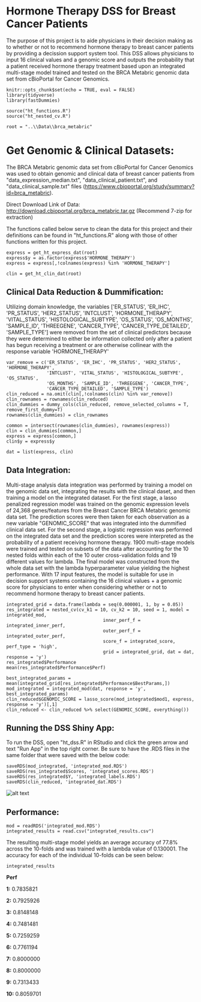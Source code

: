 # Hormone Therapy DSS for Breast Cancer Patients

The purpose of this project is to aide physicians in their decision making as to whether or not to recommend hormone therapy to breast cancer patients by providing a decission support system tool. This DSS allows physicians to input 16 clinical values and a genomic score and outputs the probability that a patient received hormone therapy treatment based upon an integrated multi-stage model trained and tested on the BRCA Metabric genomic data set from cBioPortal for Cancer Genomics.

```{r setup, include = FALSE}
knitr::opts_chunk$set(echo = TRUE, eval = FALSE)
library(tidyverse)
library(fastDummies)

source("ht_functions.R")
source("ht_nested_cv.R")

root = "..\\Data\\brca_metabric"
```

# Get Genomic & Clinical Datasets:

The BRCA Metabric genomic data set from cBioPortal for Cancer Genomics was used to obtain genomic and clinical data of breast cancer patients from "data_expression_median.txt", "data_clinical_patient.txt", and "data_clinical_sample.txt" files (https://www.cbioportal.org/study/summary?id=brca_metabric).

Direct Download Link of Data: http://download.cbioportal.org/brca_metabric.tar.gz
(Recommend 7-zip for extraction)

The functions called below serve to clean the data for this project and their definitions can be found in "ht_functions.R" along with those of other functions written for this project.

```{r}
express = get_ht_express_dat(root)
express$y = as.factor(express$'HORMONE_THERAPY')
express = express[,!colnames(express) %in% 'HORMONE_THERAPY']

clin = get_ht_clin_dat(root)
```

## Clinical Data Reduction & Dummification:

Utilizing domain knowledge, the variables ['ER_STATUS', 'ER_IHC', 'PR_STATUS', 'HER2_STATUS', 'INTCLUST', 'HORMONE_THERAPY', 'VITAL_STATUS', 'HISTOLOGICAL_SUBTYPE', 'OS_STATUS', 'OS_MONTHS', 'SAMPLE_ID', 'THREEGENE', 'CANCER_TYPE', 'CANCER_TYPE_DETAILED', 'SAMPLE_TYPE'] were removed from the set of clinical predictors because they were determined to either be information collected only after a patient has begun receiving a treatment or are otherwise collinear with the response variable 'HORMONE_THERAPY'

```{r}
var_remove = c('ER_STATUS', 'ER_IHC', 'PR_STATUS', 'HER2_STATUS', 'HORMONE_THERAPY',
               'INTCLUST', 'VITAL_STATUS', 'HISTOLOGICAL_SUBTYPE', 'OS_STATUS', 
               'OS_MONTHS', 'SAMPLE_ID', 'THREEGENE', 'CANCER_TYPE',
               'CANCER_TYPE_DETAILED', 'SAMPLE_TYPE')
clin_reduced = na.omit(clin[,!colnames(clin) %in% var_remove])
clin_rownames = rownames(clin_reduced)
clin_dummies = dummy_cols(clin_reduced, remove_selected_columns = T, remove_first_dummy=T)
rownames(clin_dummies) = clin_rownames

common = intersect(rownames(clin_dummies), rownames(express))
clin = clin_dummies[common,]
express = express[common,]
clin$y = express$y

dat = list(express, clin)
```

## Data Integration:

Multi-stage analysis data integration was performed by training a model on the genomic data set, integrating the results with the clinical daset, and then training a model on the integrated dataset. For the first stage, a lasso penalized regression model was trained on the genomic expression levels of 24,368 genes/features from the Breast Cancer BRCA Metabric genomic data set. The prediction scores were then taken for each observation as a new variable "GENOMIC_SCORE" that was integrated into the dummified clinical data set. For the second stage, a logistic regression was performed on the integrated data set and the prediction scores were interpreted as the probability of a patient receiving hormone therapy. 1900 multi-stage models were trained and tested on subsets of the data after accounting for the 10 nested folds within each of the 10 outer cross-validation folds and 19 different values for lambda. The final model was constructed from the whole data set with the lambda hyperparameter value yielding the highest performance. With 17 input features, the model is suitable for use in decision support systems containing the 16 clinical values + a genomic score for physicians to enter when considering whether or not to recommend hormone therapy to breast cancer patients.

```{r}
integrated_grid = data.frame(lambda = seq(0.000001, 1, by = 0.05))
res_integrated = nested_cv(cv_k1 = 10, cv_k2 = 10, seed = 1, model = integrated_mod,
									inner_perf_f = integrated_inner_perf, 
									outer_perf_f = integrated_outer_perf,
									score_f = integrated_score, perf_type = 'high',
									grid = integrated_grid, dat = dat, response = 'y')
res_integrated$Performance
mean(res_integrated$Performance$Perf)

best_integrated_params = mean(integrated_grid[res_integrated$Performance$BestParams,])
mod_integrated = integrated_mod(dat, response = 'y', best_integrated_params)
clin_reduced$GENOMIC_SCORE = lasso_score(mod_integrated$mod1, express, response = 'y')[,1]
clin_reduced <- clin_reduced %>% select(GENOMIC_SCORE, everything())
```

## Running the DSS Shiny App:

To run the DSS, open "ht_dss.R" in RStudio and click the green arrow and text "Run App" in the top right corner. Be sure to have the .RDS files in the same folder that were saved with the below code:

```{r}
saveRDS(mod_integrated, 'integrated_mod.RDS')
saveRDS(res_integrated$Scores, 'integrated_scores.RDS')
saveRDS(res_integrated$Y, 'integrated_labels.RDS')
saveRDS(clin_reduced, 'integrated_dat.RDS')
```

![alt text](https://github.com/BenjaminHPepper/HormoneTherapy-DSS-BreastCancer/blob/master/DSS-ScreenShots/0.png "DSS Screenshot")

## Performance:

```{r, eval=TRUE}
mod = readRDS('integrated_mod.RDS')
integrated_results = read.csv("integrated_results.csv")
```

The resulting multi-stage model yields an average accuracy of 77.8% across the 10-folds and was trained with a lambda value of 0.130001. The accuracy for each of the individual 10-folds can be seen below:

```{r, eval= TRUE}
integrated_results
```

 **Perf**
 
**1:**  0.7835821

**2:**  0.7925926

**3:**  0.8148148

**4:**  0.7481481

**5:**  0.7259259

**6:**  0.7761194

**7:**  0.8000000

**8:**  0.8000000

**9:**  0.7313433

**10:** 0.8059701
